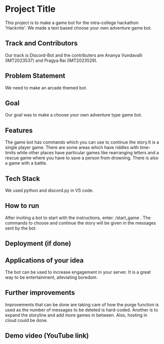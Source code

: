 
# Project Title

This project is to make a game bot for the intra-college hackathon 'Hacknite'.
We made a text based choose your own adventure game bot.
## Track and Contributors
Our track is Discord-Bot and the contributers are Ananya Vundavalli (IMT2023537) and Pragya Rai (IMT2023529).
## Problem Statement
We need to make an arcade themed bot.
## Goal
Our goal was to make a choose your own adventure type game bot.
## Features
The game bot has commands which you can use to continue the story.It is a single player game. There are some areas which have riddles with time-limits while other places have particular games like rearranging letters and a rescue game where you have to save a person from drowning.
There is also a game with a battle.
## Tech Stack
We used python and discord.py in VS code.
## How to run
After inviting a bot to start with the instructions, enter: /start_game .
The commands to choose and continue the story will be given in the messages sent by the bot.
## Deployment (if done)

## Applications of your idea
The bot can be used to increase engagement in your server. It is a great way to be entertainment, alleviating boredom.
## Further improvements
Improvements that can be done are taking care of how the purge function is used as the number of messages to be deleted is hard-coded. Another is to expand the storyline and add more games in between. Also, hosting in cloud could be done.
## Demo video (YouTube link)
